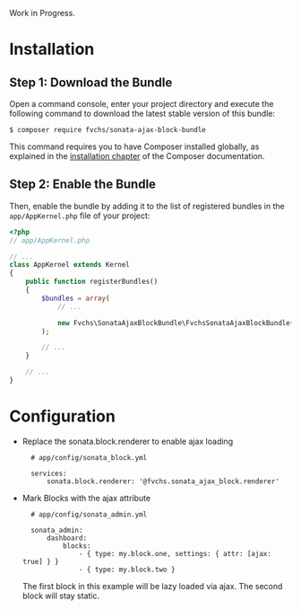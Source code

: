Work in Progress.

Installation
============

Step 1: Download the Bundle
---------------------------

Open a command console, enter your project directory and execute the
following command to download the latest stable version of this bundle:

```console
$ composer require fvchs/sonata-ajax-block-bundle
```

This command requires you to have Composer installed globally, as explained
in the [installation chapter](https://getcomposer.org/doc/00-intro.md)
of the Composer documentation.

Step 2: Enable the Bundle
-------------------------

Then, enable the bundle by adding it to the list of registered bundles
in the `app/AppKernel.php` file of your project:

```php
<?php
// app/AppKernel.php

// ...
class AppKernel extends Kernel
{
    public function registerBundles()
    {
        $bundles = array(
            // ...

            new Fvchs\SonataAjaxBlockBundle\FvchsSonataAjaxBlockBundle(),
        );

        // ...
    }

    // ...
}
```

# Configuration

* Replace the sonata.block.renderer to enable ajax loading

        # app/config/sonata_block.yml
        
        services:
            sonata.block.renderer: '@fvchs.sonata_ajax_block.renderer'
            
            
* Mark Blocks with the ajax attribute

        # app/config/sonata_admin.yml
        
        sonata_admin:
            dashboard:
                blocks:
                    - { type: my.block.one, settings: { attr: [ajax: true] } }
                    - { type: my.block.two }
                    
    The first block in this example will be lazy loaded via ajax. The second block will stay static.
    
